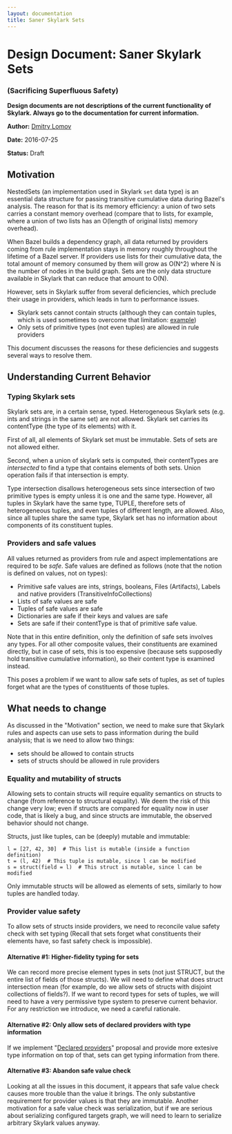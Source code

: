 ```yaml
---
layout: documentation
title: Saner Skylark Sets
---
```


#  Design Document: Saner Skylark Sets

### (Sacrificing Superfluous Safety)

**Design documents are not descriptions of the current functionality of Skylark.
Always go to the documentation for current information.**


**Author:** [Dmitry Lomov](mailto:dslomov@google.com)

**Date:** 2016-07-25

**Status:** Draft

## Motivation

NestedSets (an implementation used in Skylark `set` data type) is an essential
data structure for passing transitive cumulative data during Bazel's analysis.
The reason for that is its memory efficiency: a union of two sets carries a
constant memory overhead (compare that to lists, for example, where a union of
two lists has an O(length of original lists) memory overhead).

When Bazel builds a dependency graph, all data returned by providers coming from
rule implementation stays in memory roughly throughout the lifetime of a Bazel
server. If providers use lists for their cumulative data, the total amount of
memory consumed by them will grow as O(N^2) where N is the number of nodes in
the build graph. Sets are the only data structure available in Skylark that can
reduce that amount to O(N).

However, sets in Skylark suffer from several deficiencies, which preclude their
usage in providers, which leads in turn to performance issues.

*   Skylark sets cannot contain structs (although they can contain tuples, which
    is used sometimes to overcome that limitation:
    [example](https://github.com/bazelbuild/bazel/blob/a48e8e3db5a149777c2887fc7fc572837dd0ac1e/src/test/java/com/google/devtools/build/lib/ideinfo/intellij_info.bzl#L84))
*   Only sets of primitive types (not even tuples) are allowed in rule providers

This document discusses the reasons for these deficiencies and suggests several
ways to resolve them.

## Understanding Current Behavior

### Typing Skylark sets

Skylark sets are, in a certain sense, typed. Heterogeneous Skylark sets (e.g.
ints and strings in the same set) are not allowed. Skylark set carries its
contentType (the type of its elements) with it.

First of all, all elements of Skylark set must be immutable. Sets of sets are
not allowed either.

Second, when a union of skylark sets is computed, their contentTypes are
*intersected* to find a type that contains elements of both sets. Union
operation fails if that intersection is empty.

Type intersection disallows heterogeneous sets since intersection of two
primitive types is empty unless it is one and the same type. However, all tuples
in Skylark have the same type, TUPLE, therefore sets of heterogeneous tuples,
and even tuples of different length, are allowed. Also, since all tuples share
the same type, Skylark set has no information about components of its
constituent tuples.

### Providers and safe values

All values returned as providers from rule and aspect implementations are
required to be *safe*. Safe values are defined as follows (note that the notion
is defined on values, not on types):

*   Primitive safe values are ints, strings, booleans, Files (Artifacts), Labels
    and native providers (TransitiveInfoCollections)
*   Lists of safe values are safe
*   Tuples of safe values are safe
*   Dictionaries are safe if their keys and values are safe
*   Sets are safe if their contentType is that of primitive safe value.

Note that in this entire definition, only the definition of safe sets involves
any types. For all other composite values, their constituents are examined
directly, but in case of sets, this is too expensive (because sets supposedly
hold transitive cumulative information), so their content type is examined
instead.

This poses a problem if we want to allow safe sets of tuples, as set of tuples
forget what are the types of constituents of those tuples.

## What needs to change

As discussed in the "Motivation" section, we need to make sure that Skylark
rules and aspects can use sets to pass information during the build analysis;
that is we need to allow two things:

*   sets should be allowed to contain structs
*   sets of structs should be allowed in rule providers

### Equality and mutability of structs

Allowing sets to contain structs will require equality semantics on structs to
change (from reference to structural equality). We deem the risk of this change
very low; even if structs are compared for equality now in user code, that is
likely a bug, and since structs are immutable, the observed behavior should not
change.

Structs, just like tuples, can be (deeply) mutable and immutable:

```
l = [27, 42, 30]  # This list is mutable (inside a function definition)
t = (l, 42)  # This tuple is mutable, since l can be modified
s = struct(field = l)  # This struct is mutable, since l can be modified
```

Only immutable structs will be allowed as elements of sets, similarly to how
tuples are handled today.

### Provider value safety

To allow sets of structs inside providers, we need to reconcile value safety
check with set typing (Recall that sets forget what constituents their elements
have, so fast safety check is impossible).

#### Alternative #1: Higher-fidelity typing for sets

We can record more precise element types in  sets (not just STRUCT, but the
entire list of fields of those structs). We will need to define what does struct
intersection mean (for example, do we allow sets of structs with disjoint
collections of fields?). If we want to record types for sets of tuples, we will
need to have a very permissive type system to preserve current behavior. For any
restriction we introduce, we need a careful rationale.

#### Alternative #2: Only allow sets of declared providers with type information

If we implement "[Declared providers](/designs/skylark/declared-providers.html)"
proposal and provide more extesive type information on top of that, sets can get
typing information from there.

#### Alternative #3: Abandon safe value check

Looking at all the issues in this document, it appears that safe value check
causes more trouble than the value it brings. The only substantive requirement
for provider values is that they are immutable. Another motivation for a safe
value check was serialization, but if we are serious about serializing
configured targets graph, we will need to learn to serialize arbitrary Skylark
values anyway.
